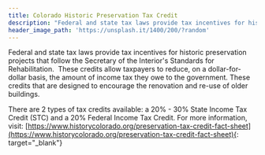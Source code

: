```yaml
---
title: Colorado Historic Preservation Tax Credit
description: "Federal and state tax laws provide tax incentives for historic preservation projects that follow the Secretary of the Interior's Standards for Rehabilitation. These credits allow taxpayers to reduce, on a dollar-for-dollar basis, the amount of income tax they owe to the government."
header_image_path: 'https://unsplash.it/1400/200/?random'
---
```


Federal and state tax laws provide tax incentives for historic preservation projects that follow the Secretary of the Interior's Standards for Rehabilitation. &nbsp;These credits allow taxpayers to reduce, on a dollar-for-dollar basis, the amount of income tax they owe to the government. These credits that are designed to encourage the renovation and re-use of older buildings.

There are 2 types of tax credits available: a 20% - 30% State Income Tax Credit (STC) and a 20% Federal Income Tax Credit. For more information, visit:&nbsp;[https://www.historycolorado.org/preservation-tax-credit-fact-sheet](https://www.historycolorado.org/preservation-tax-credit-fact-sheet){: target="_blank"}
